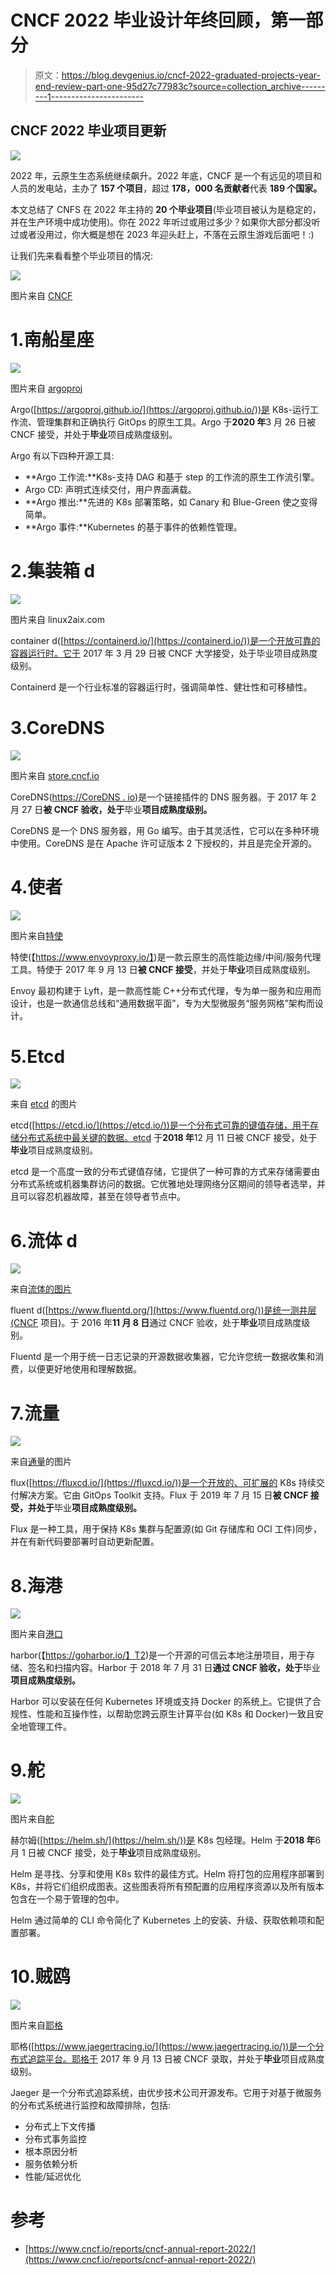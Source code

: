 # CNCF 2022 毕业设计年终回顾，第一部分

> 原文：<https://blog.devgenius.io/cncf-2022-graduated-projects-year-end-review-part-one-95d27c77983c?source=collection_archive---------1----------------------->

## CNCF 2022 毕业项目更新

![](img/fd8b46deb35a8437292656fadadde9e4.png)

2022 年，云原生生态系统继续飙升。2022 年底，CNCF 是一个有远见的项目和人员的发电站，主办了 **157 个项目**，超过 **178，000 名贡献者**代表 **189 个国家。**

本文总结了 CNFS 在 2022 年主持的 **20 个毕业项目**(毕业项目被认为是稳定的，并在生产环境中成功使用)。你在 2022 年听过或用过多少？如果你大部分都没听过或者没用过，你大概是想在 2023 年迎头赶上，不落在云原生游戏后面吧！:)

让我们先来看看整个毕业项目的情况:

![](img/89bbe9572770d2be64932ca79feda711.png)

图片来自 [CNCF](https://www.cncf.io/)

# 1.南船星座

![](img/f84eed2af016d263c4259cbc10c6ec6a.png)

图片来自 [argoproj](https://argoproj.github.io/)

Argo([https://argoproj.github.io/](https://argoproj.github.io/))是 K8s-运行工作流、管理集群和正确执行 GitOps 的原生工具。Argo 于**2020 年**3 月 26 日被 CNCF 接受，并处于**毕业**项目成熟度级别。

Argo 有以下四种开源工具:

*   **Argo 工作流:**K8s-支持 DAG 和基于 step 的工作流的原生工作流引擎。
*   Argo CD: 声明式连续交付，用户界面满载。
*   **Argo 推出:**先进的 K8s 部署策略，如 Canary 和 Blue-Green 使之变得简单。
*   **Argo 事件:**Kubernetes 的基于事件的依赖性管理。

# 2.集装箱 d

![](img/1ade5b51c78787ac12b2e56eedee7d1d.png)

图片来自 linux2aix.com

container d([https://containerd.io/](https://containerd.io/))是一个开放可靠的容器运行时。它于 2017 年 3 月 29 日被 CNCF 大学接受，处于毕业项目成熟度级别。

Containerd 是一个行业标准的容器运行时，强调简单性、健壮性和可移植性。

# 3.CoreDNS

![](img/ad88b17e1fcc221e24057057b43f430d.png)

图片来自 [store.cncf.io](https://store.cncf.io/collections/core-dns)

CoreDNS([https://CoreDNS . io)](https://coredns.io/)是一个链接插件的 DNS 服务器。于 2017 年 2 月 27 日**被 CNCF 验收，处于**毕业**项目成熟度级别。**

CoreDNS 是一个 DNS 服务器，用 Go 编写。由于其灵活性，它可以在多种环境中使用。CoreDNS 是在 Apache 许可证版本 2 下授权的，并且是完全开源的。

# 4.使者

![](img/61dd3dc306528027ba68ae2b230846de.png)

图片来自[特使](https://www.envoyproxy.io/)

特使(【https://www.envoyproxy.io/】)是一款云原生的高性能边缘/中间/服务代理工具。特使于 2017 年 9 月 13 日**被 CNCF 接受**，并处于**毕业**项目成熟度级别。

Envoy 最初构建于 Lyft，是一款高性能 C++分布式代理，专为单一服务和应用而设计，也是一款通信总线和“通用数据平面”，专为大型微服务“服务网格”架构而设计。

# 5.Etcd

![](img/73780cf2100c54ad9f8ccb554c7db5c5.png)

来自 [etcd](https://etcd.io/) 的图片

etcd([https://etcd.io/](https://etcd.io/))是一个分布式可靠的键值存储，用于存储分布式系统中最关键的数据。etcd 于**2018 年**12 月 11 日被 CNCF 接受，处于**毕业**项目成熟度级别。

etcd 是一个高度一致的分布式键值存储，它提供了一种可靠的方式来存储需要由分布式系统或机器集群访问的数据。它优雅地处理网络分区期间的领导者选举，并且可以容忍机器故障，甚至在领导者节点中。

# 6.流体 d

![](img/fc415045193f10961bbc22bf74427735.png)

来自[流体的图片](https://www.fluentd.org/)

fluent d([https://www.fluentd.org/](https://www.fluentd.org/))是统一测井层(CNCF 项目)。于 2016 年**11 月 8 日**通过 CNCF 验收，处于**毕业**项目成熟度级别。

Fluentd 是一个用于统一日志记录的开源数据收集器，它允许您统一数据收集和消费，以便更好地使用和理解数据。

# 7.流量

![](img/4c7cf259ef0d4fb774d97fb540b15fd8.png)

来自[通量](https://fluxcd.io/)的图片

flux([https://fluxcd.io/](https://fluxcd.io/))是一个开放的、可扩展的 K8s 持续交付解决方案。它由 GitOps Toolkit 支持。Flux 于 2019 年 7 月 15 日**被 CNCF 接受，并处于**毕业**项目成熟度级别。**

Flux 是一种工具，用于保持 K8s 集群与配置源(如 Git 存储库和 OCI 工件)同步，并在有新代码要部署时自动更新配置。

# 8.海港

![](img/53cf4e2ce7765a5763a23a5cd24fb617.png)

图片来自[港口](https://goharbor.io/)

harbor(【https://goharbor.io/】T2)是一个开源的可信云本地注册项目，用于存储、签名和扫描内容。Harbor 于 2018 年 7 月 31 日**通过 CNCF 验收，处于**毕业**项目成熟度级别。**

Harbor 可以安装在任何 Kubernetes 环境或支持 Docker 的系统上。它提供了合规性、性能和互操作性，以帮助您跨云原生计算平台(如 K8s 和 Docker)一致且安全地管理工件。

# 9.舵

![](img/079a97f74a57f5ef93946bedb972cfe0.png)

图片来自[舵](https://helm.sh/)

赫尔姆([https://helm.sh/](https://helm.sh/))是 K8s 包经理。Helm 于**2018 年**6 月 1 日被 CNCF 接受，处于**毕业**项目成熟度级别。

Helm 是寻找、分享和使用 K8s 软件的最佳方式。Helm 将打包的应用程序部署到 K8s，并将它们组织成图表。这些图表将所有预配置的应用程序资源以及所有版本包含在一个易于管理的包中。

Helm 通过简单的 CLI 命令简化了 Kubernetes 上的安装、升级、获取依赖项和配置部署。

# 10.贼鸥

![](img/ba1f344b2f04d0810df99b0241cc7c9d.png)

图片来自[耶格](https://www.jaegertracing.io/)

耶格([https://www.jaegertracing.io/](https://www.jaegertracing.io/))是一个分布式追踪平台。耶格于 2017 年 9 月 13 日被 CNCF 录取，并处于**毕业**项目成熟度级别。

Jaeger 是一个分布式追踪系统，由优步技术公司开源发布。它用于对基于微服务的分布式系统进行监控和故障排除，包括:

*   分布式上下文传播
*   分布式事务监控
*   根本原因分析
*   服务依赖分析
*   性能/延迟优化

# 参考

*   [https://www.cncf.io/reports/cncf-annual-report-2022/](https://www.cncf.io/reports/cncf-annual-report-2022/)